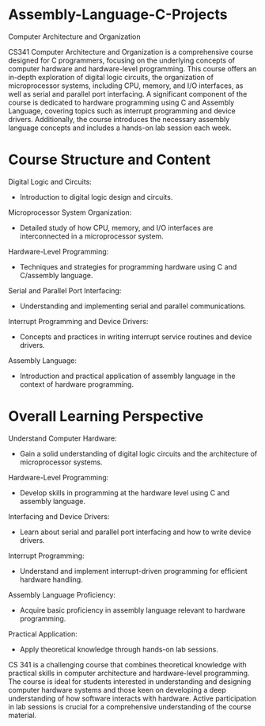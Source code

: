 # Assembly-Language-C-Projects
Computer Architecture and Organization

CS341 Computer Architecture and Organization is a comprehensive course designed for C programmers, focusing on the underlying concepts of computer hardware and hardware-level programming. This course offers an in-depth exploration of digital logic circuits, the organization of microprocessor systems, including CPU, memory, and I/O interfaces, as well as serial and parallel port interfacing. A significant component of the course is dedicated to hardware programming using C and Assembly Language, covering topics such as interrupt programming and device drivers. Additionally, the course introduces the necessary assembly language concepts and includes a hands-on lab session each week.


# Course Structure and Content

Digital Logic and Circuits:
  - Introduction to digital logic design and circuits.

Microprocessor System Organization:
  - Detailed study of how CPU, memory, and I/O interfaces are interconnected in a microprocessor system.

Hardware-Level Programming:
  - Techniques and strategies for programming hardware using C and C/assembly language.

Serial and Parallel Port Interfacing:
  - Understanding and implementing serial and parallel communications.

Interrupt Programming and Device Drivers:
  - Concepts and practices in writing interrupt service routines and device drivers.

Assembly Language:
  - Introduction and practical application of assembly language in the context of hardware programming.

# Overall Learning Perspective

Understand Computer Hardware:
  - Gain a solid understanding of digital logic circuits and the architecture of microprocessor systems.

Hardware-Level Programming:
  - Develop skills in programming at the hardware level using C and assembly language.

Interfacing and Device Drivers: 
  - Learn about serial and parallel port interfacing and how to write device drivers.

Interrupt Programming: 
  - Understand and implement interrupt-driven programming for efficient hardware handling.

Assembly Language Proficiency: 
  - Acquire basic proficiency in assembly language relevant to hardware programming.

Practical Application: 
  - Apply theoretical knowledge through hands-on lab sessions.

CS 341 is a challenging course that combines theoretical knowledge with practical skills in computer architecture and hardware-level programming. The course is ideal for students interested in understanding and designing computer hardware systems and those keen on developing a deep understanding of how software interacts with hardware. Active participation in lab sessions is crucial for a comprehensive understanding of the course material.

